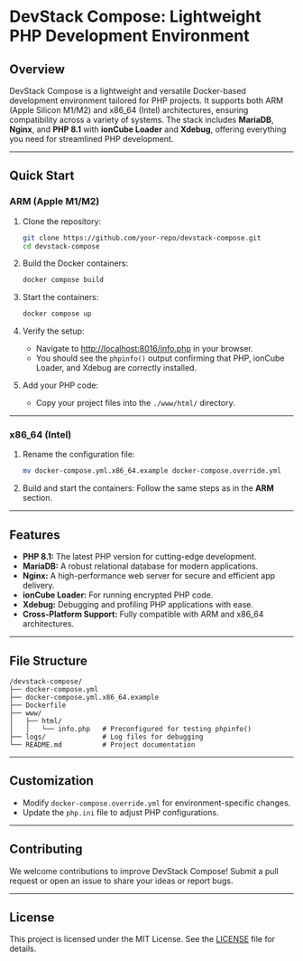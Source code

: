 # DevStack Compose: Lightweight PHP Development Environment

## Overview
DevStack Compose is a lightweight and versatile Docker-based development environment tailored for PHP projects. It supports both ARM (Apple Silicon M1/M2) and x86_64 (Intel) architectures, ensuring compatibility across a variety of systems. The stack includes **MariaDB**, **Nginx**, and **PHP 8.1** with **ionCube Loader** and **Xdebug**, offering everything you need for streamlined PHP development.

---

## Quick Start

### ARM (Apple M1/M2)

1. Clone the repository:
   ```bash
   git clone https://github.com/your-repo/devstack-compose.git
   cd devstack-compose
   ```

2. Build the Docker containers:
   ```bash
   docker compose build
   ```

3. Start the containers:
   ```bash
   docker compose up
   ```

4. Verify the setup:
   - Navigate to [http://localhost:8016/info.php](http://localhost:8016/info.php) in your browser.
   - You should see the `phpinfo()` output confirming that PHP, ionCube Loader, and Xdebug are correctly installed.

5. Add your PHP code:
   - Copy your project files into the `./www/html/` directory.

---

### x86_64 (Intel)

1. Rename the configuration file:
   ```bash
   mv docker-compose.yml.x86_64.example docker-compose.override.yml
   ```

2. Build and start the containers:
   Follow the same steps as in the **ARM** section.

---

## Features

- **PHP 8.1:** The latest PHP version for cutting-edge development.
- **MariaDB:** A robust relational database for modern applications.
- **Nginx:** A high-performance web server for secure and efficient app delivery.
- **ionCube Loader:** For running encrypted PHP code.
- **Xdebug:** Debugging and profiling PHP applications with ease.
- **Cross-Platform Support:** Fully compatible with ARM and x86_64 architectures.

---

## File Structure

```plaintext
/devstack-compose/
├── docker-compose.yml
├── docker-compose.yml.x86_64.example
├── Dockerfile
├── www/
│   ├── html/
│   │   └── info.php   # Preconfigured for testing phpinfo()
├── logs/              # Log files for debugging
└── README.md          # Project documentation
```

---

## Customization
- Modify `docker-compose.override.yml` for environment-specific changes.
- Update the `php.ini` file to adjust PHP configurations.

---

## Contributing
We welcome contributions to improve DevStack Compose! Submit a pull request or open an issue to share your ideas or report bugs.

---

## License
This project is licensed under the MIT License. See the [LICENSE](LICENSE) file for details.
